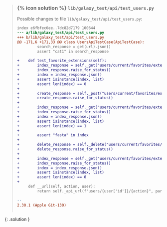 
> ### {% icon solution %} ``lib/galaxy_test/api/test_users.py``
> 
> Possible changes to file ``lib/galaxy_test/api/test_users.py``:
> 
> ```diff
> index e6fbfec6ee..7dc82d7179 100644
> --- a/lib/galaxy_test/api/test_users.py
> +++ b/lib/galaxy_test/api/test_users.py
> @@ -171,6 +171,33 @@ class UsersApiTestCase(ApiTestCase):
>          search_response = get(url).json()
>          assert "cat1" in search_response
>  
> +    def test_favorite_extensions(self):
> +        index_response = self._get("users/current/favorites/extensions")
> +        index_response.raise_for_status()
> +        index = index_response.json()
> +        assert isinstance(index, list)
> +        assert len(index) == 0
> +
> +        create_response = self._post("users/current/favorites/extensions/fasta")
> +        create_response.raise_for_status()
> +
> +        index_response = self._get("users/current/favorites/extensions")
> +        index_response.raise_for_status()
> +        index = index_response.json()
> +        assert isinstance(index, list)
> +        assert len(index) == 1
> +
> +        assert "fasta" in index
> +
> +        delete_response = self._delete("users/current/favorites/extensions/fasta")
> +        delete_response.raise_for_status()
> +
> +        index_response = self._get("users/current/favorites/extensions")
> +        index_response.raise_for_status()
> +        index = index_response.json()
> +        assert isinstance(index, list)
> +        assert len(index) == 0
> +
>      def __url(self, action, user):
>          return self._api_url(f"users/{user['id']}/{action}", params=dict(key=self.master_api_key))
>  
> -- 
> 2.30.1 (Apple Git-130)
>  
> ```
{: .solution }
